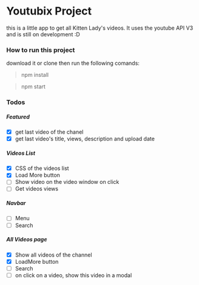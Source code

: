 # Youtubix Project

this is a little app to get all Kitten Lady's videos. It uses the youtube API V3 and is still on development :D

### How to run this project

download it or clone then run the following comands:

> npm install

> npm start

### Todos

##### Featured

- [x] get last video of the chanel
- [x] get last video's title, views, description and upload date

##### Videos List

- [x] CSS of the videos list
- [x] Load More button
- [ ] Show video on the video window on click
- [ ] Get videos views

##### Navbar

- [ ] Menu
- [ ] Search

##### All Videos page

- [x] Show all videos of the channel
- [x] LoadMore button
- [ ] Search
- [ ] on click on a video, show this video in a modal
